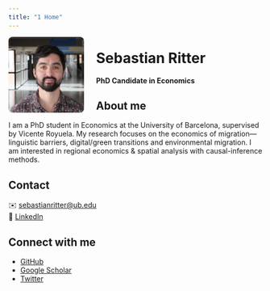 ```yaml
---
title: "1 Home"
---
```

<div style="float:left; margin:0 1.5rem 1rem 0; width:150px; height:150px; overflow:hidden; border-radius:8px;">
  <img 
    src="/assets/img/profile.jpg" 
    alt="Profile photo" 
    style="width:100%; height:100%; object-fit:cover;" />
</div>

# Sebastian Ritter  
**PhD Candidate in Economics**

## About me  
I am a PhD student in Economics at the University of Barcelona, supervised by Vicente Royuela. My research focuses on the economics of migration—linguistic barriers, digital/green transitions and environmental migration. I am interested in regional economics & spatial analysis with causal-inference methods.

## Contact  
✉️ [sebastianritter@ub.edu](mailto:sebastianritter@ub.edu)  
🔗 [LinkedIn](https://www.linkedin.com/in/sebastian-ritter-85033b100)

## Connect with me  
- [GitHub](https://github.com/sebaritterg)  
- [Google Scholar]()  
- [Twitter]()
  
